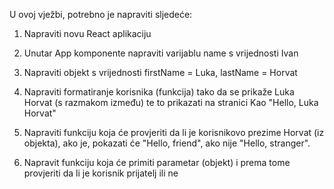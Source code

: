 U ovoj vježbi, potrebno je napraviti sljedeće:

1. Napraviti novu React aplikaciju
2. Unutar App komponente napraviti varijablu name s vrijednosti Ivan
3. Napraviti objekt s vrijednosti firstName = Luka, lastName = Horvat
4. Napraviti formatiranje korisnika (funkcija) tako da se prikaže Luka Horvat (s razmakom između) te to prikazati na stranici Kao "Hello, Luka Horvat"
5. Napraviti funkciju koja će provjeriti da li je korisnikovo prezime Horvat (iz objekta), ako je, pokazati će "Hello, friend", ako nije "Hello, stranger".

6. Napravit funkciju koja će primiti parametar (objekt) i prema tome provjeriti da li je korisnik prijatelj ili ne

